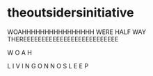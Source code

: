 # theoutsidersinitiative
WOAHHHHHHHHHHHHHHHH WERE HALF WAY THEREEEEEEEEEEEEEEEEEEEEEEEEEE

W
O
A
H

L I V I N G O N N O S L E E P 
